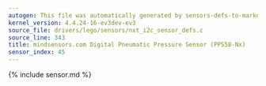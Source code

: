 ```yaml
---
autogen: This file was automatically generated by sensors-defs-to-markdown.py
kernel_version: 4.4.24-16-ev3dev-ev3
source_file: drivers/lego/sensors/nxt_i2c_sensor_defs.c
source_line: 343
title: mindsensors.com Digital Pneumatic Pressure Sensor (PPS58-Nx)
sensor_index: 45
---
```


{% include sensor.md %}
